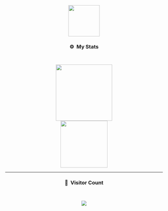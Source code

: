 
<div id="header" align="center">
  <img src="https://s8.gifyu.com/images/Emblema.gif" width="100"/>
</div>


### <p align="center">⚙️ &nbsp;My Stats</p>
<br>
<p align="center">
<a href="https://github.com/InchaosDB">
  <img height="180em" src="https://github-readme-stats-eight-theta.vercel.app/api?username=InchaosDB&show_icons=true&theme=react&include_all_commits=true&locale=es"/>
  <br>
  <img height="150em" src="https://github-readme-stats-eight-theta.vercel.app/api/top-langs/?username=InchaosDB&layout=compact&langs_count=8&theme=react&locale=es"/>
</a>


-----

### <p align="center">👀 &nbsp;Visitor Count</p>
<br>
<p align="center">
  <img src="https://profile-counter.glitch.me/InchaosDB/count.svg" />
</p>
